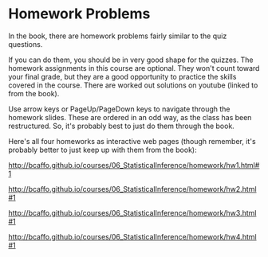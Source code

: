 # Homework Problems

In the book, there are homework problems fairly similar to the quiz questions.

If you can do them, you should be in very good shape for the quizzes. The homework assignments in this course are optional. They won't count toward your final grade, but they are a good opportunity to practice the skills covered in the course. There are worked out solutions on youtube (linked to from the book). 

Use arrow keys or PageUp/PageDown keys to navigate through the homework slides. These are ordered in an odd way, as the class has been restructured. So, it's probably best to just do them through the book.

Here's all four homeworks as interactive web pages (though remember, it's probably better to just keep up with them from the book):

http://bcaffo.github.io/courses/06_StatisticalInference/homework/hw1.html#1

http://bcaffo.github.io/courses/06_StatisticalInference/homework/hw2.html#1

http://bcaffo.github.io/courses/06_StatisticalInference/homework/hw3.html#1

http://bcaffo.github.io/courses/06_StatisticalInference/homework/hw4.html#1